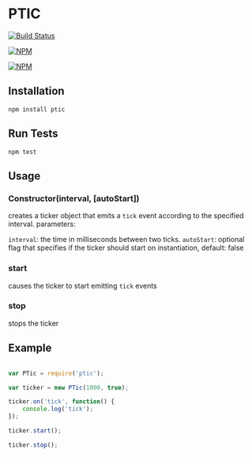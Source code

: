 # PTIC

[![Build Status](https://travis-ci.org/zaphod1984/node-ptic.png)](https://travis-ci.org/zaphod1984/node-ptic)

[![NPM](https://nodei.co/npm/ptic.png)](https://nodei.co/npm/ptic/)

[![NPM](https://nodei.co/npm-dl/ptic.png?months=3)](https://nodei.co/npm/ptic/)

## Installation

````
npm install ptic
````

## Run Tests

````
npm test
````

## Usage

### Constructor(interval, [autoStart])

creates a ticker object that emits a `tick` event according to the specified interval.
parameters:

`interval`: the time in milliseconds between two ticks.
`autoStart`: optional flag that specifies if the ticker should start on instantiation, default: false

### start
causes the ticker to start emitting `tick` events

### stop
stops the ticker

## Example
````javascript

var PTic = require('ptic');

var ticker = new PTic(1000, true);

ticker.on('tick', function() {
    console.log('tick');
});

ticker.start();

ticker.stop();

````
